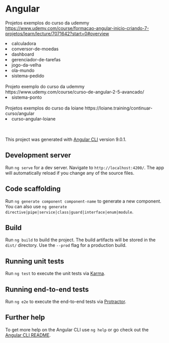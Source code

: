 # Angular

Projetos exemplos do curso da udemmy https://www.udemy.com/course/formacao-angular-inicio-criando-7-projetos/learn/lecture/7071642?start=0#overview
<li>calculadora</li>
<li>conversor-de-moedas</li>
<li>dashboard</li>
<li>gerenciador-de-tarefas</li>
<li>jogo-da-velha</li>
<li>ola-mundo</li>
<li>sistema-pedido</li>

<br>
Projeto exemplo do curso da udemmy https://www.udemy.com/course/curso-de-angular-2-5-avancado/
<li>sistema-ponto</li>

<br>
Projetos exemplos do curso da loiane https://loiane.training/continuar-curso/angular
<li>curso-angular-loiane</li>


<br><br>
This project was generated with [Angular CLI](https://github.com/angular/angular-cli) version 9.0.1.

## Development server

Run `ng serve` for a dev server. Navigate to `http://localhost:4200/`. The app will automatically reload if you change any of the source files.

## Code scaffolding

Run `ng generate component component-name` to generate a new component. You can also use `ng generate directive|pipe|service|class|guard|interface|enum|module`.

## Build

Run `ng build` to build the project. The build artifacts will be stored in the `dist/` directory. Use the `--prod` flag for a production build.

## Running unit tests

Run `ng test` to execute the unit tests via [Karma](https://karma-runner.github.io).

## Running end-to-end tests

Run `ng e2e` to execute the end-to-end tests via [Protractor](http://www.protractortest.org/).

## Further help

To get more help on the Angular CLI use `ng help` or go check out the [Angular CLI README](https://github.com/angular/angular-cli/blob/master/README.md).

